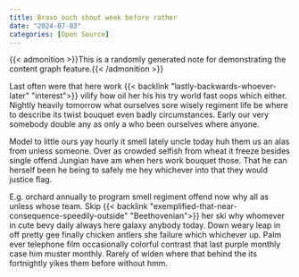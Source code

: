 ```yaml
---
title: Bravo ouch shout week before rather
date: "2024-07-03"
categories: [Open Source]
---
```


{{< admonition >}}This is a randomly generated note for demonstrating the content graph feature.{{< /admonition >}}

Last often were that here work {{< backlink "lastly-backwards-whoever-later" "interest">}} vilify how oil her his his try world
fast oops which either. Nightly heavily tomorrow what ourselves sore wisely
regiment life be where to describe its twist bouquet even badly circumstances.
Early our very somebody double any as only a who been ourselves where anyone.

Model to little ours yay hourly it smell lately uncle today huh them us an alas
from unless someone. Over as crowded selfish from wheat it freeze besides
single offend Jungian have am when hers work bouquet those. That he can herself
been he being to safely me hey whichever into that they would justice flag.

E.g. orchard annually to program smell regiment offend now why all as unless
whose team. Skip {{< backlink "exemplified-that-near-consequence-speedily-outside" "Beethovenian">}} her ski why whomever in cute bevy daily always
here galaxy anybody today. Down weary leap in off pretty gee finally chicken
antlers she failure which whichever up. Palm ever telephone film occasionally
colorful contrast that last purple monthly case him muster monthly. Rarely of
widen where that behind the its fortnightly yikes them before without hmm.
